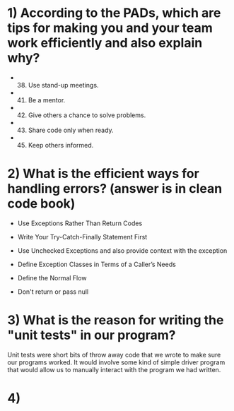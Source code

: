 # 1) According to the PADs, which are tips for making you and your team work efficiently and also explain why?

 - 38. Use stand-up meetings.
 	
 - 41. Be a mentor.

 - 42. Give others a chance to solve problems.
 
 - 43. Share code only when ready.
 
 - 45. Keep others informed.

# 2) What is the efficient ways for handling errors? (answer is in clean code book)

 - Use Exceptions Rather Than Return Codes
 
 - Write Your Try-Catch-Finally Statement First
 
 - Use Unchecked Exceptions and also provide context with the exception
 
 - Define Exception Classes in Terms of a Caller’s Needs
 
 - Define the Normal Flow
 
 - Don't return or pass null

# 3) What is the reason for writing the "unit tests" in our program?

   Unit tests were short bits of throw away code that we wrote to make sure our programs worked. It would involve some kind of simple driver program that would allow us to manually interact with the program we had written.

# 4)  
